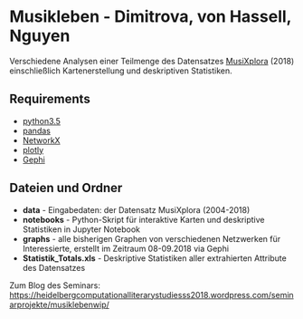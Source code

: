 # Musikleben - Dimitrova, von Hassell, Nguyen
Verschiedene Analysen einer Teilmenge des Datensatzes [MusiXplora](https://home.uni-leipzig.de/mim/musici/) (2018) einschließlich Kartenerstellung und deskriptiven Statistiken.

## Requirements
* [python3.5](https://www.python.org/downloads/release/python-356/)
* [pandas](https://pandas.pydata.org/)
* [NetworkX](https://networkx.github.io/)
* [plotly](https://github.com/plotly/plotly.py)
* [Gephi](https://gephi.org/)

## Dateien und Ordner
+ **data** -  Eingabedaten: der Datensatz MusiXplora (2004-2018)
+ **notebooks** - Python-Skript für interaktive Karten und deskriptive Statistiken in Jupyter Notebook
+ **graphs** - alle bisherigen Graphen von verschiedenen Netzwerken für Interessierte, erstellt im Zeitraum 08-09.2018 via Gephi
+ **Statistik_Totals.xls** - Deskriptive Statistiken aller extrahierten Attribute des Datensatzes

Zum Blog des Seminars: https://heidelbergcomputationalliterarystudiesss2018.wordpress.com/seminarprojekte/musiklebenwip/

